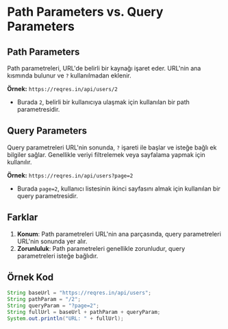 # Path Parameters vs. Query Parameters

## Path Parameters
Path parametreleri, URL'de belirli bir kaynağı işaret eder. 
URL'nin ana kısmında bulunur ve `?` kullanılmadan eklenir.

**Örnek:**
`https://reqres.in/api/users/2`
- Burada `2`, belirli bir kullanıcıya ulaşmak için kullanılan bir path parametresidir.

## Query Parameters
Query parametreleri URL'nin sonunda, `?` işareti ile başlar ve isteğe bağlı ek bilgiler sağlar. 
Genellikle veriyi filtrelemek veya sayfalama yapmak için kullanılır.

**Örnek:**
`https://reqres.in/api/users?page=2`
- Burada `page=2`, kullanıcı listesinin ikinci sayfasını almak için kullanılan bir query parametresidir.

## Farklar
1. **Konum**: Path parametreleri URL'nin ana parçasında, query parametreleri URL'nin sonunda yer alır.
2. **Zorunluluk**: Path parametreleri genellikle zorunludur, query parametreleri isteğe bağlıdır.

## Örnek Kod
```java
String baseUrl = "https://reqres.in/api/users";
String pathParam = "/2";
String queryParam = "?page=2";
String fullUrl = baseUrl + pathParam + queryParam;
System.out.println("URL: " + fullUrl);

